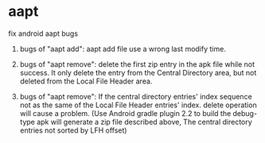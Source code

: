 # aapt
fix android aapt bugs

1. bugs of "aapt add": 
   aapt add file use a wrong last modify time.
   
2. bugs of "aapt remove": 
   delete the first zip entry in the apk file while not success. 
   It only delete the entry from the Central Directory area, but not deleted from the Local File Header area.
   
3. bugs of "aapt remove":
   If the central directory entries' index sequence not as the same of the Local File Header entries' index.  delete operation will cause a problem.
   (Use Android gradle plugin 2.2 to build the debug-type apk will generate a zip file described above, The central directory entries not
   sorted by LFH offset)
   
   
